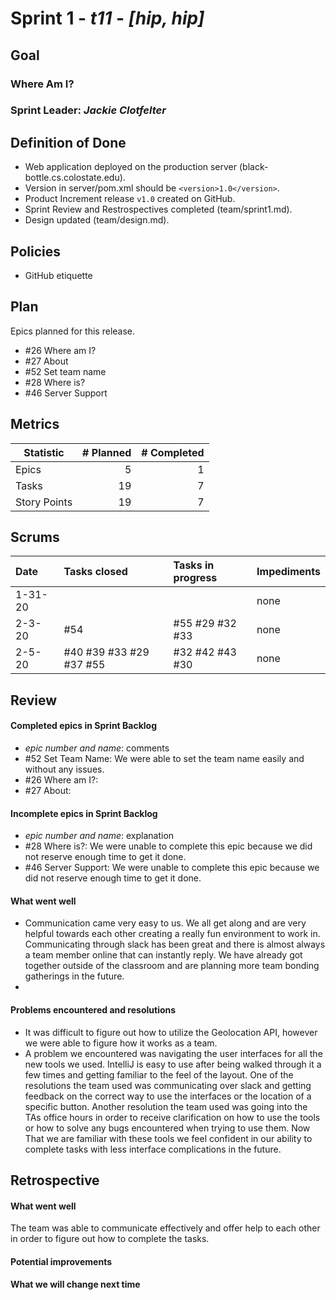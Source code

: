 # Sprint 1 - *t11* - *[hip, hip]*

## Goal

### Where Am I?
### Sprint Leader: *Jackie Clotfelter*

## Definition of Done

* Web application deployed on the production server (black-bottle.cs.colostate.edu).
* Version in server/pom.xml should be `<version>1.0</version>`.
* Product Increment release `v1.0` created on GitHub.
* Sprint Review and Restrospectives completed (team/sprint1.md).
* Design updated (team/design.md).

## Policies

* GitHub etiquette


## Plan

Epics planned for this release.

* #26 Where am I?
* #27 About
* #52 Set team name
* #28 Where is?
* #46 Server Support


## Metrics

| Statistic | # Planned | # Completed |
| --- | ---: | ---: |
| Epics | 5 | 1 |
| Tasks |  19   | 7 | 
| Story Points |  19  | 7 | 


## Scrums

| Date | Tasks closed  | Tasks in progress | Impediments |
| :--- | :--- | :--- | :--- |
| 1-31-20 |  |  | none |
| 2-3-20 | #54 | #55 #29 #32 #33 | none |
| 2-5-20 | #40 #39 #33 #29 #37 #55 | #32 #42 #43 #30 | none |



## Review

#### Completed epics in Sprint Backlog 
* *epic number and name*:  comments
* #52 Set Team Name: We were able to set the team name easily and without any issues.
* #26 Where am I?: 
* #27 About: 

#### Incomplete epics in Sprint Backlog 
* *epic number and name*: explanation
* #28 Where is?: We were unable to complete this epic because we did not reserve enough time to get it done.
* #46 Server Support: We were unable to complete this epic because we did not reserve enough time to get it done.

#### What went well
* Communication came very easy to us. We all get along and are very helpful towards each other creating a really fun environment to work in. Communicating through slack has been great and there is almost always a team member online that can instantly reply. We have already got together outside of the classroom and are planning more team bonding gatherings in the future.
*

#### Problems encountered and resolutions
* It was difficult to figure out how to utilize the Geolocation API, however we were able to figure how it works as a team.
* A problem we encountered was navigating the user interfaces for all the new tools we used. IntelliJ is easy to use after being walked through it a few times and getting familiar to the feel of the layout. One of the resolutions the team used was communicating over slack and getting feedback on the correct way to use the interfaces or the location of a specific button. Another resolution the team used was going into the TAs office hours in order to receive clarification on how to use the tools or how to solve any bugs encountered when trying to use them. Now That we are familiar with these tools we feel confident in our ability to complete tasks with less interface complications in the future.

## Retrospective

#### What went well
The team was able to communicate effectively and offer help to each other in order to figure out how to complete the tasks.  

#### Potential improvements

#### What we will change next time
